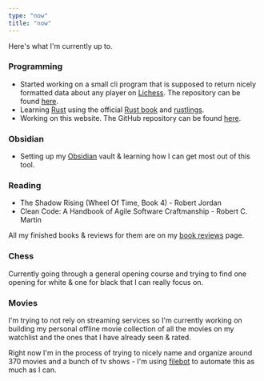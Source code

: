 ```yaml
---
type: "now"
title: "now"
---
```


Here's what I'm currently up to.

### Programming

* Started working on a small cli program that is supposed to return nicely formatted data
about any player on [Lichess](https://www.lichess.org). The repository can be found [here](https://github.com/matkv/lichess-stats).
* Learning [Rust](https://www.rust-lang.org/) using the official [Rust book](https://doc.rust-lang.org/book/) and [rustlings](https://github.com/rust-lang/rustlings).
* Working on this website. The GitHub repository can be found [here](https://github.com/matkv/hugo-website).

### Obsidian

* Setting up my [Obsidian](https://www.obsidian.md) vault & learning how I can get most out of this tool.

### Reading

* The Shadow Rising (Wheel Of Time, Book 4) - Robert Jordan
* Clean Code: A Handbook of Agile Software Craftmanship - Robert C. Martin

All my finished books & reviews for them are on my [book reviews](/reading) page.

### Chess

Currently going through a general opening course and trying to find one opening for white & one for black that I can really focus on.

### Movies

I'm trying to not rely on streaming services so I'm currently working on building my personal offline movie collection of all the movies on my watchlist and the ones that I have already seen & rated. 

Right now I'm in the process of trying to nicely name and organize around 370 movies and a bunch of tv shows - I'm using [filebot](https://www.filebot.net/) to automate this as much as I can.

